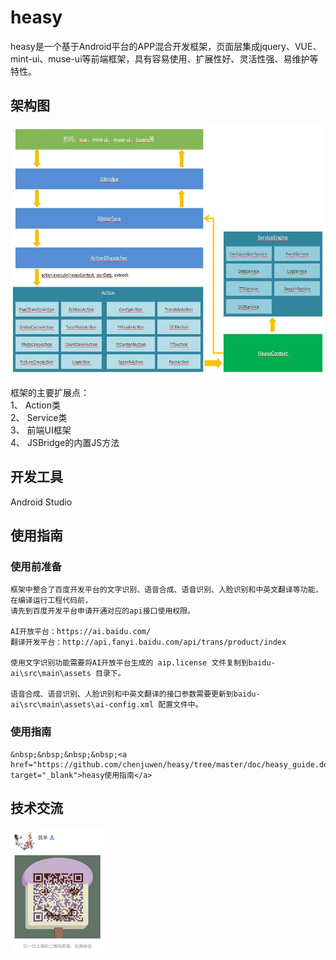 # heasy  
heasy是一个基于Android平台的APP混合开发框架，页面层集成jquery、VUE、mint-ui、muse-ui等前端框架，具有容易使用、扩展性好、灵活性强、易维护等特性。  

## 架构图   
<img src="https://github.com/chenjuwen/heasy/blob/master/doc/design-pic.jpg" width="600" height="400"/> 

框架的主要扩展点：  
    1、	Action类  
    2、	Service类  
    3、	前端UI框架  
    4、	JSBridge的内置JS方法  

## 开发工具  
Android Studio  

## 使用指南  
### 使用前准备  
    框架中整合了百度开发平台的文字识别、语音合成、语音识别、人脸识别和中英文翻译等功能，在编译运行工程代码前，
    请先到百度开发平台申请开通对应的api接口使用权限。  
    
	AI开放平台：https://ai.baidu.com/  
	翻译开发平台：http://api.fanyi.baidu.com/api/trans/product/index  

	使用文字识别功能需要将AI开放平台生成的 aip.license 文件复制到baidu-ai\src\main\assets 目录下。  
    
	语音合成、语音识别、人脸识别和中英文翻译的接口参数需要更新到baidu-ai\src\main\assets\ai-config.xml 配置文件中。  

### 使用指南
	&nbsp;&nbsp;&nbsp;&nbsp;<a href="https://github.com/chenjuwen/heasy/tree/master/doc/heasy_guide.docx" target="_blank">heasy使用指南</a>

## 技术交流  
<img src="https://github.com/chenjuwen/heasy/blob/master/doc/author.jpg" width="150" height="200"/>  
